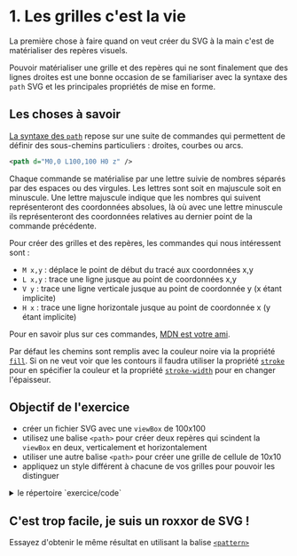 # 1. Les grilles c'est la vie

La première chose à faire quand on veut créer du SVG à la main c'est de matérialiser des repères visuels.

Pouvoir matérialiser une grille et des repères qui ne sont finalement que des lignes droites est une bonne occasion de se familiariser avec la syntaxe des `path` SVG et les principales propriétés de mise en forme.


## Les choses à savoir

[La syntaxe des `path`][1] repose sur une suite de commandes qui permettent de définir des sous-chemins particuliers : droites, courbes ou arcs.

```xml
<path d="M0,0 L100,100 H0 z" />
```

Chaque commande se matérialise par une lettre suivie de nombres séparés par des espaces ou des virgules. Les lettres sont soit en majuscule soit en minuscule. Une lettre majuscule indique que les nombres qui suivent représenteront des coordonnées absolues, là où avec une lettre minuscule ils représenteront des coordonnées relatives au dernier point de la commande précédente.

Pour créer des grilles et des repères, les commandes qui nous intéressent sont :

 - `M x,y` : déplace le point de début du tracé aux coordonnées x,y
 - `L x,y` : trace une ligne jusque au point de coordonnées x,y
 - `V y`   : trace une ligne verticale jusque au point de coordonnée y (x étant implicite)
 - `H x`   : trace une ligne horizontale jusque au point de coordonnée x (y étant implicite)

Pour en savoir plus sur ces commandes, [MDN est votre ami][1].

Par défaut les chemins sont remplis avec la couleur noire via la propriété [`fill`][2]. Si on ne veut voir que les contours il faudra utiliser la propriété [`stroke`][3] pour en spécifier la couleur et la propriété [`stroke-width`][4] pour en changer l'épaisseur.


## Objectif de l'exercice

 - créer un fichier SVG avec une `viewBox` de 100x100
 - utilisez une balise `<path>` pour créer deux repères qui scindent la `viewBox` en deux, verticalement et horizontalement
 - utiliser une autre balise `<path>` pour créer une grille de cellule de 10x10
 - appliquez un style différent à chacune de vos grilles pour pouvoir les distinguer

<details>
  <summary>le répertoire `exercice/code`</summary>
  <iframe src="code"></iframe>
</details>


## C'est trop facile, je suis un roxxor de SVG !

Essayez d'obtenir le même résultat en utilisant la balise [`<pattern>`][5]


[1]: https://developer.mozilla.org/en-US/docs/Web/SVG/Attribute/d#LineTo_path_commands
[2]: https://developer.mozilla.org/en-US/docs/Web/SVG/Attribute/fill
[3]: https://developer.mozilla.org/en-US/docs/Web/SVG/Attribute/stroke
[4]: https://developer.mozilla.org/en-US/docs/Web/SVG/Attribute/stroke-width
[5]: https://developer.mozilla.org/en-US/docs/Web/SVG/Element/pattern
